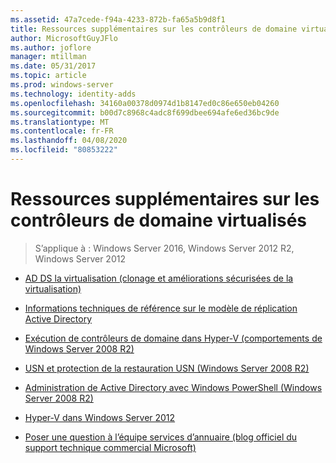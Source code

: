 ```yaml
---
ms.assetid: 47a7cede-f94a-4233-872b-fa65a5b9d8f1
title: Ressources supplémentaires sur les contrôleurs de domaine virtualisés
author: MicrosoftGuyJFlo
ms.author: joflore
manager: mtillman
ms.date: 05/31/2017
ms.topic: article
ms.prod: windows-server
ms.technology: identity-adds
ms.openlocfilehash: 34160a00378d0974d1b8147ed0c86e650eb04260
ms.sourcegitcommit: b00d7c8968c4adc8f699dbee694afe6ed36bc9de
ms.translationtype: MT
ms.contentlocale: fr-FR
ms.lasthandoff: 04/08/2020
ms.locfileid: "80853222"
---
```

# <a name="virtualized-domain-controller-additional-resources"></a>Ressources supplémentaires sur les contrôleurs de domaine virtualisés

>S’applique à : Windows Server 2016, Windows Server 2012 R2, Windows Server 2012

  
-   [AD DS la virtualisation (clonage et améliorations sécurisées de la virtualisation)](https://go.microsoft.com/fwlink/p/?LinkID=238316)  
  
-   [Informations techniques de référence sur le modèle de réplication Active Directory](https://technet.microsoft.com/library/cc782376(v=ws.10).aspx)  
  
-   [Exécution de contrôleurs de domaine dans Hyper-V (comportements de Windows Server 2008 R2)](https://technet.microsoft.com/library/dd363553(v=ws.10).aspx)  
  
-   [USN et protection de la restauration USN (Windows Server 2008 R2)](https://technet.microsoft.com/library/d2cae85b-41ac-497f-8cd1-5fbaa6740ffe(v=ws.10))  
  
-   [Administration de Active Directory avec Windows PowerShell (Windows Server 2008 R2)](https://technet.microsoft.com/library/dd378937(WS.10).aspx)  
  
-   [Hyper-V dans Windows Server 2012](https://technet.microsoft.com/library/hh831531.aspx)  
  
-   [Poser une question à l’équipe services d’annuaire (blog officiel du support technique commercial Microsoft)](https://blogs.technet.com/b/askds)  
  


